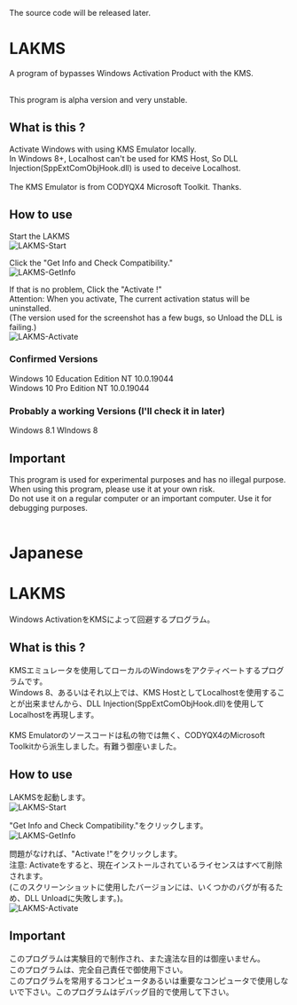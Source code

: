 The source code will be released later.
# LAKMS
A program of bypasses Windows Activation Product with the KMS.<br><br>

This program is alpha version and very unstable.

## What is this ?
Activate Windows with using KMS Emulator locally.<br>
In Windows 8+, Localhost can't be used for KMS Host, So DLL Injection(SppExtComObjHook.dll) is used to deceive Localhost.<br><br>
The KMS Emulator is from CODYQX4 Microsoft Toolkit. Thanks.

## How to use
Start the LAKMS<br>
![LAKMS-Start](https://github.com/zulux07437/LAKMS/blob/main/LAKMS-Image/LAKMS-Start.png)<br>

Click the "Get Info and Check Compatibility."<br>
![LAKMS-GetInfo](https://github.com/zulux07437/LAKMS/blob/main/LAKMS-Image/LAKMS-GetInfo.png)<br>

If that is no problem, Click the "Activate !"<br>
Attention: When you activate, The current activation status will be uninstalled.<br>
(The version used for the screenshot has a few bugs, so Unload the DLL is failing.)<br>
![LAKMS-Activate](https://github.com/zulux07437/LAKMS/blob/main/LAKMS-Image/LAKMS-Activate.png)<br>

### Confirmed Versions
Windows 10 Education Edition NT 10.0.19044<br>
Windows 10 Pro Edition NT 10.0.19044<br>

### Probably a working Versions (I'll check it in later)
Windows 8.1
WIndows 8

## Important
This program is used for experimental purposes and has no illegal purpose.<br>
When using this program, please use it at your own risk.<br>
Do not use it on a regular computer or an important computer. Use it for debugging purposes.<br><br>





# Japanese
# LAKMS
Windows ActivationをKMSによって回避するプログラム。

## What is this ?
KMSエミュレータを使用してローカルのWindowsをアクティベートするプログラムです。<br>
Windows 8、あるいはそれ以上では、KMS HostとしてLocalhostを使用することが出来ませんから、DLL Injection(SppExtComObjHook.dll)を使用してLocalhostを再現します。<br><br>
KMS Emulatorのソースコードは私の物では無く、CODYQX4のMicrosoft Toolkitから派生しました。有難う御座いました。

## How to use
LAKMSを起動します。<br>
![LAKMS-Start](https://github.com/zulux07437/LAKMS/blob/main/LAKMS-Image/LAKMS-Start.png)<br>

"Get Info and Check Compatibility."をクリックします。<br>
![LAKMS-GetInfo](https://github.com/zulux07437/LAKMS/blob/main/LAKMS-Image/LAKMS-GetInfo.png)<br>

問題がなければ、"Activate !"をクリックします。<br>
注意: Activateをすると、現在インストールされているライセンスはすべて削除されます。<br>
(このスクリーンショットに使用したバージョンには、いくつかのバグが有るため、DLL Unloadに失敗します。)。<br>
![LAKMS-Activate](https://github.com/zulux07437/LAKMS/blob/main/LAKMS-Image/LAKMS-Activate.png)<br>

## Important
このプログラムは実験目的で制作され、また違法な目的は御座いません。<br>
このプログラムは、完全自己責任で御使用下さい。<br>
このプログラムを常用するコンピュータあるいは重要なコンピュータで使用しないで下さい。このプログラムはデバッグ目的で使用して下さい。
